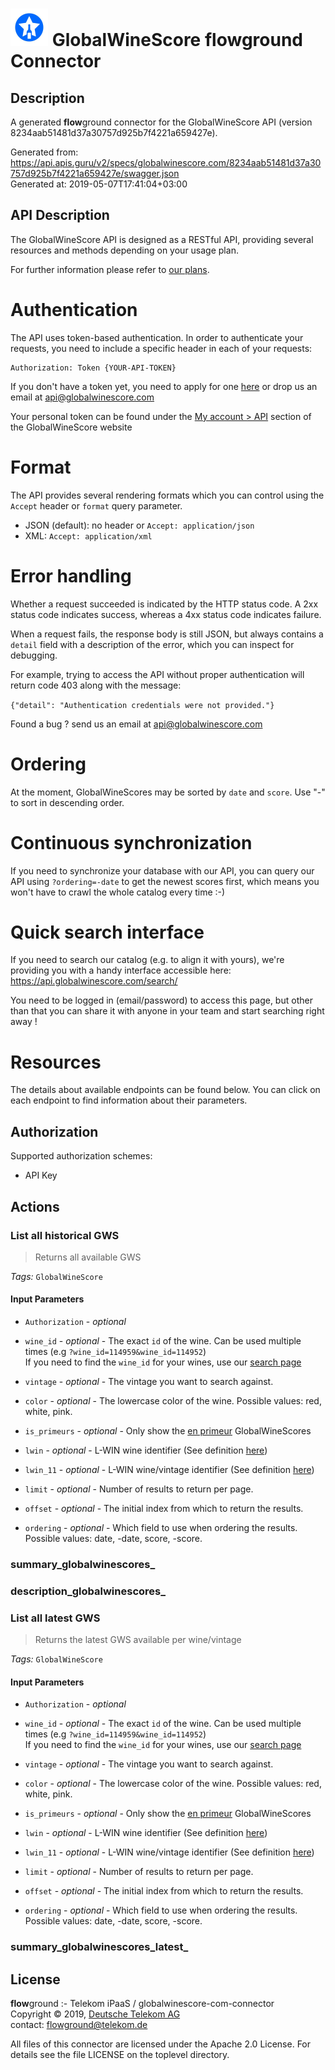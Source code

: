 # ![LOGO](logo.png) GlobalWineScore **flow**ground Connector

## Description

A generated **flow**ground connector for the GlobalWineScore API (version 8234aab51481d37a30757d925b7f4221a659427e).

Generated from: https://api.apis.guru/v2/specs/globalwinescore.com/8234aab51481d37a30757d925b7f4221a659427e/swagger.json<br/>
Generated at: 2019-05-07T17:41:04+03:00

## API Description



The GlobalWineScore API is designed as a RESTful API, providing several resources and methods depending on your usage plan.

For further information please refer to <a href="https://www.globalwinescore.com/plans" target="_blank">our plans</a>.

# Authentication
The API uses token-based authentication.
In order to authenticate your requests, you need to include a specific header in each of your requests:

```
Authorization: Token {YOUR-API-TOKEN}
```

If you don't have a token yet, you need to apply for one [here](https://www.globalwinescore.com/api/) or drop us an email at <a href="mailto:api@globalwinescore.com">api@globalwinescore.com</a>

Your personal token can be found under the <a href="https://www.globalwinescore.com/account/api/" target="_blank">My account > API</a> section of the GlobalWineScore website

# Format
The API provides several rendering formats which you can control using the `Accept` header or `format` query parameter.

- JSON (default): no header or `Accept: application/json`
- XML: `Accept: application/xml`

# Error handling

Whether a request succeeded is indicated by the HTTP status code. A 2xx status code indicates success, whereas a 4xx status code indicates failure.

When a request fails, the response body is still JSON, but always contains a `detail` field with a description of the error, which you can inspect for debugging.

For example, trying to access the API without proper authentication will return code 403 along with the message:

`{"detail": "Authentication credentials were not provided."}`

Found a bug ? send us an email at <a href="mailto:api@globalwinescore.com">api@globalwinescore.com</a>

# Ordering

At the moment, GlobalWineScores may be sorted by `date` and `score`. Use "-"
to sort in descending order.

# Continuous synchronization

If you need to synchronize your database with our API, you can query our API using `?ordering=-date` to get the newest scores first, which means you won't have to crawl the whole catalog every time :-)

# Quick search interface
If you need to search our catalog (e.g. to align it with yours), we're providing you with a handy interface accessible here: <a href="https://api.globalwinescore.com/search/" target="_blank">https://api.globalwinescore.com/search/</a>

You need to be logged in (email/password) to access this page, but other than that you can share it with anyone in your team and start searching right away !

# Resources

The details about available endpoints can be found below.
You can click on each endpoint to find information about their parameters.


## Authorization

Supported authorization schemes:
- API Key
## Actions

### List all historical GWS

> Returns all available GWS

*Tags:* `GlobalWineScore`

#### Input Parameters
* `Authorization` - _optional_
* `wine_id` - _optional_ - The exact `id` of the wine. Can be used multiple times (e.g `?wine_id=114959&wine_id=114952`) <br/> If you need to find the `wine_id` for your wines, use our <a href="https://api.globalwinescore.com/search/" target="_blank">search page</a>

* `vintage` - _optional_ - The vintage you want to search against.
* `color` - _optional_ - The lowercase color of the wine.
    Possible values: red, white, pink.
* `is_primeurs` - _optional_ - Only show the <a href="See https://en.wikipedia.org/wiki/En_primeur">en primeur</a> GlobalWineScores

* `lwin` - _optional_ - L-WIN wine identifier (See definition <a href="https://www.liv-ex.com/lwin/" target="_blank">here</a>)

* `lwin_11` - _optional_ - L-WIN wine/vintage identifier (See definition <a href="https://www.liv-ex.com/lwin/" target="_blank">here</a>)

* `limit` - _optional_ - Number of results to return per page.
* `offset` - _optional_ - The initial index from which to return the results.
* `ordering` - _optional_ - Which field to use when ordering the results.
    Possible values: date, -date, score, -score.

### summary_globalwinescores_

### description_globalwinescores_

### List all latest GWS

> Returns the latest GWS available per wine/vintage

*Tags:* `GlobalWineScore`

#### Input Parameters
* `Authorization` - _optional_
* `wine_id` - _optional_ - The exact `id` of the wine. Can be used multiple times (e.g `?wine_id=114959&wine_id=114952`) <br/> If you need to find the `wine_id` for your wines, use our <a href="https://api.globalwinescore.com/search/" target="_blank">search page</a>

* `vintage` - _optional_ - The vintage you want to search against.
* `color` - _optional_ - The lowercase color of the wine.
    Possible values: red, white, pink.
* `is_primeurs` - _optional_ - Only show the <a href="See https://en.wikipedia.org/wiki/En_primeur">en primeur</a> GlobalWineScores

* `lwin` - _optional_ - L-WIN wine identifier (See definition <a href="https://www.liv-ex.com/lwin/" target="_blank">here</a>)

* `lwin_11` - _optional_ - L-WIN wine/vintage identifier (See definition <a href="https://www.liv-ex.com/lwin/" target="_blank">here</a>)

* `limit` - _optional_ - Number of results to return per page.
* `offset` - _optional_ - The initial index from which to return the results.
* `ordering` - _optional_ - Which field to use when ordering the results.
    Possible values: date, -date, score, -score.

### summary_globalwinescores_latest_

## License

**flow**ground :- Telekom iPaaS / globalwinescore-com-connector<br/>
Copyright © 2019, [Deutsche Telekom AG](https://www.telekom.de)<br/>
contact: flowground@telekom.de

All files of this connector are licensed under the Apache 2.0 License. For details
see the file LICENSE on the toplevel directory.
